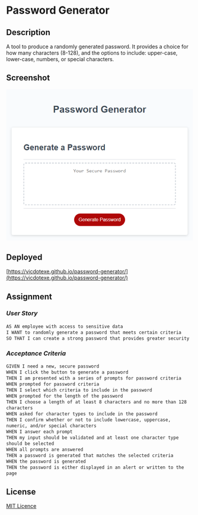 # Password Generator

## Description
A tool to produce a randomly generated password. It provides a choice for how many characters (8-128), and the options to include: upper-case, lower-case, numbers, or special characters.

## Screenshot
![preview of the website!](./assets/screenshot.PNG)
## Deployed
[https://vicdotexe.github.io/password-generator/](https://vicdotexe.github.io/password-generator/)

## Assignment
### *User Story*
```
AS AN employee with access to sensitive data
I WANT to randomly generate a password that meets certain criteria
SO THAT I can create a strong password that provides greater security
```

### *Acceptance Criteria*
```
GIVEN I need a new, secure password
WHEN I click the button to generate a password
THEN I am presented with a series of prompts for password criteria
WHEN prompted for password criteria
THEN I select which criteria to include in the password
WHEN prompted for the length of the password
THEN I choose a length of at least 8 characters and no more than 128 characters
WHEN asked for character types to include in the password
THEN I confirm whether or not to include lowercase, uppercase, numeric, and/or special characters
WHEN I answer each prompt
THEN my input should be validated and at least one character type should be selected
WHEN all prompts are answered
THEN a password is generated that matches the selected criteria
WHEN the password is generated
THEN the password is either displayed in an alert or written to the page
```

## License
[MIT Licence](https://github.com/vicdotexe/password-generator/blob/main/LICENSE)